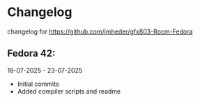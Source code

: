 # Changelog

changelog for https://github.com/jmheder/gfx803-Rocm-Fedora

## Fedora 42:

18-07-2025 - 23-07-2025 
* Initial commits
* Added compiler scripts and readme


